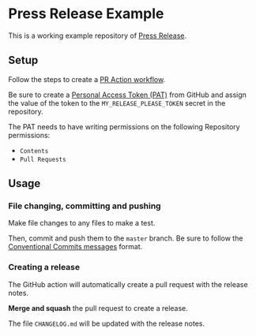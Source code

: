 # Press Release Example

This is a working example repository of [Press Release](https://github.com/googleapis/release-please).

## Setup

Follow the steps to create a [PR Action workflow](https://github.com/google-github-actions/release-please-action).

Be sure to create a 
[Personal Access Token (PAT)](https://docs.github.com/en/authentication/keeping-your-account-and-data-secure/creating-a-personal-access-token) from GitHub and assign the value of the token to 
the `MY_RELEASE_PLEASE_TOKEN` secret in the repository.

The PAT needs to have writing permissions on the following Repository permissions:
- `Contents`
- `Pull Requests`

## Usage

### File changing, committing and pushing

Make file changes to any files to make a test.

Then, commit and push them to the `master` branch. 
Be sure to follow the [Conventional Commits messages](https://www.conventionalcommits.org/) format.

### Creating a release

The GitHub action will automatically create a pull request with the release notes.

**Merge and squash** the pull request to create a release.

The file `CHANGELOG.md` will be updated with the release notes.
